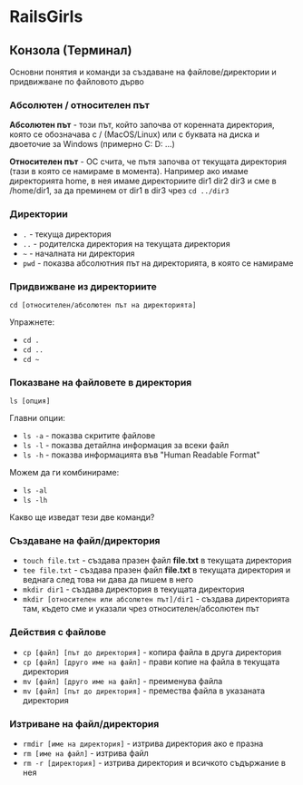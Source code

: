 # RailsGirls

## Конзола (Терминал)
Основни понятия и команди за създаване на файлове/директории и придвижване по файловото дърво

### Абсолютен / относителен път 
**Aбсолютен път** - този път, който започва от коренната директория, която се обозначава с / (МаcOS/Linux) или с буквата на диска и двоеточие за Windows (примерно C: D: ...)

**Относителен път** -  ОС счита, че пътя започва от текущата директория (тази в която се намираме в момента). Например ако имаме директорията home, в нея имаме директориите dir1 dir2 dir3 и сме в /home/dir1, за да преминем от dir1 в dir3 чрез `cd ../dir3`

### Директории 
- `.` - текуща директория
- `..` - родителска директория на текущата директория
- `~` - началната ни директория 
- `pwd` - показва абсолютния път на директорията, в която се намираме

### Придвижване из директориите
`cd [относителен/абсолютен път на директорията]`

Упражнете:
- `cd .`
- `cd ..`
- `cd ~`

### Показване на файловете в директория
`ls [опция]` 

Главни опции: 
- `ls -a` - показва скритите файлове
- `ls -l` - показва детайлна информация за всеки файл 
- `ls -h` - показва информацията във "Human Readable Format"

Moжем да ги комбинираме:
- `ls -al`
- `ls -lh`

Какво ще изведат тези две команди?

### Създаване на файл/директория
- `touch file.txt` - създава празен файл **file.txt** в текущата директория
- `tee file.txt` - създава празен файл **file.txt** в текущата директория и веднага след това ни дава да пишем в него 
- `mkdir dir1` - създава директория в текущата директория
- `mkdir [oтносителен или абсолютен път]/dir1` - създава директорията там, където сме и указали чрез относителен/абсолютен път

### Действия с файлове
- `cp [файл] [път до директория]` - копира файла в друга директория
- `cp [файл] [друго име на файл]` - прави копие на файла в текущата директория
- `mv [файл] [друго име на файл]` - преименува файла
- `mv [файл] [път до директория]` - премества файла в указаната директория

### Изтриване на файл/директория
- `rmdir [име на директория]` - изтрива директория ако е празна
- `rm [име на файл]` - изтрива файл
- `rm -r [директория]` - изтрива директория и всичкото съдържание в нея

